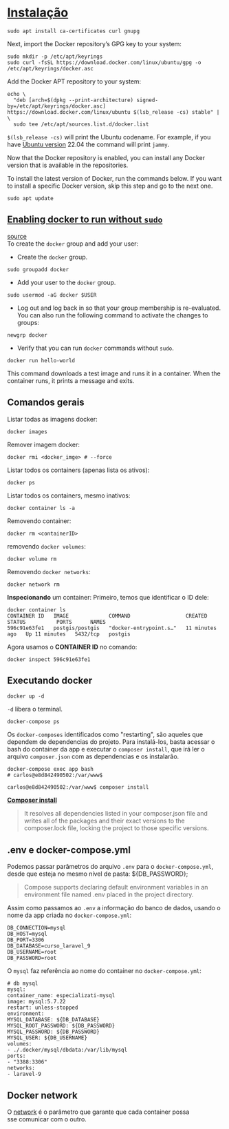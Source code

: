 # [Instalação](https://linuxize.com/post/how-to-install-docker-on-ubuntu/)

```
sudo apt install ca-certificates curl gnupg
```

Next, import the Docker repository’s GPG key to your system:

```
sudo mkdir -p /etc/apt/keyrings
sudo curl -fsSL https://download.docker.com/linux/ubuntu/gpg -o /etc/apt/keyrings/docker.asc
```

Add the Docker APT repository to your system:

```
echo \
  "deb [arch=$(dpkg --print-architecture) signed-by=/etc/apt/keyrings/docker.asc] https://download.docker.com/linux/ubuntu $(lsb_release -cs) stable" | \
  sudo tee /etc/apt/sources.list.d/docker.list
```

`$(lsb_release -cs)` will print the Ubuntu codename. For example, if you have [Ubuntu version](https://linuxize.com/post/how-to-check-your-ubuntu-version/) 22.04 the command will print `jammy`.

Now that the Docker repository is enabled, you can install any Docker version that is available in the repositories.

To install the latest version of Docker, run the commands below. If you want to install a specific Docker version, skip this step and go to the next one.

```
sudo apt update
```

## [Enabling docker to run without `sudo`](https://docs.docker.com/engine/install/linux-postinstall/)
[source](https://linuxize.com/post/how-to-remove-docker-images-containers-volumes-and-networks/)  
To create the `docker` group and add your user:

* Create the `docker` group.
```console
sudo groupadd docker
```

- Add your user to the `docker` group.
```console
sudo usermod -aG docker $USER
```

- Log out and log back in so that your group membership is re-evaluated.
You can also run the following command to activate the changes to groups:
```console
newgrp docker
```

- Verify that you can run `docker` commands without `sudo`.
```console
docker run hello-world
```
This command downloads a test image and runs it in a container. When the container runs, it prints a message and exits.

## Comandos gerais
Listar todas as imagens docker:  
  
```commandline  
docker images  
```  
  
Remover imagem docker:  
  
```commandline  
docker rmi <docker_imge> # --force  
```  
  
Listar todos os containers (apenas lista os ativos):  
  
```commandline  
docker ps  
```  

Listar todos os containers, mesmo inativos:  
  
```commandline  
docker container ls -a  
```  
  
Removendo container:  
  
```commandline  
docker rm <containerID>  
```  
  
removendo `docker volumes`:  
  
```commandline  
docker volume rm  
```  
  
Removendo `docker networks`:  
  
```commandline  
docker network rm  
```  

**Inspecionando** um container:
Primeiro, temos que identificar o ID dele:

```
docker container ls
CONTAINER ID   IMAGE             COMMAND                  CREATED          STATUS          PORTS      NAMES
596c91e63fe1   postgis/postgis   "docker-entrypoint.s…"   11 minutes ago   Up 11 minutes   5432/tcp   postgis
```
Agora usamos o **CONTAINER ID** no comando:
```
docker inspect 596c91e63fe1
```

## Executando docker  
  
```shell  
docker up -d  
```  

`-d` libera o terminal.  
  
```shell  
docker-compose ps  
```  
  
Os `docker-composes` identificados como "restarting", são aqueles que dependem de dependencias do projeto. Para instalá-los, basta acessar o bash do container da app e executar o `composer install`, que irá ler o arquivo `composer.json` com as dependencias e os instalarão.  
  
```shell  
docker-compose exec app bash  
# carlos@e8d842490502:/var/www$  
  
carlos@e8d842490502:/var/www$ composer install
```  
  
[**Composer install**](https://getcomposer.org/doc/01-basic-usage.md#installing-dependencies)  
  
> It resolves all dependencies listed in your composer.json file and writes all of the packages and their exact versions to the composer.lock file, locking the project to those specific versions.  
  
## .env e docker-compose.yml  
  
Podemos passar parâmetros do arquivo `.env` para o `docker-compose.yml`, desde que esteja no mesmo nível de pasta: ${DB_PASSWORD};
  
> Compose supports declaring default environment variables in an environment file named .env placed in the project directory.  
  
Assim como passamos ao `.env` a informação do banco de dados, usando o nome da app criada no `docker-compose.yml`:  
  
```shell  
DB_CONNECTION=mysql  
DB_HOST=mysql  
DB_PORT=3306  
DB_DATABASE=curso_laravel_9  
DB_USERNAME=root  
DB_PASSWORD=root    
```  
  
O `mysql` faz referência ao nome do container no `docker-compose.yml`:  
  
```shell  
# db mysql  
mysql:  
container_name: especializati-mysql  
image: mysql:5.7.22  
restart: unless-stopped  
environment:  
MYSQL_DATABASE: ${DB_DATABASE}  
MYSQL_ROOT_PASSWORD: ${DB_PASSWORD}  
MYSQL_PASSWORD: ${DB_PASSWORD}  
MYSQL_USER: ${DB_USERNAME}  
volumes:  
- ./.docker/mysql/dbdata:/var/lib/mysql  
ports:  
- "3388:3306"  
networks:  
- laravel-9  
```  
  
## Docker network  
  
O [network][docker-network] é o parâmetro que garante que cada container possa  
sse comunicar com o outro.  
  
[docker-network]: https://docs.docker.com/network/